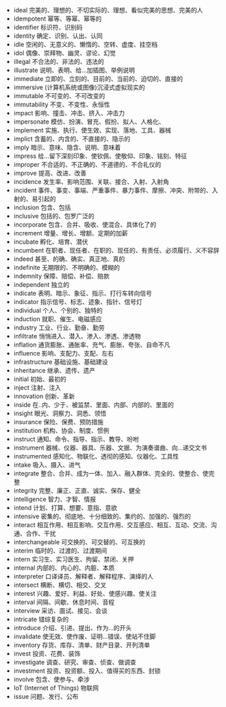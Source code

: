- ideal 完美的、理想的、不切实际的、理想、看似完美的思想、完美的人
- idempotent 幂等、等幂、幂等的
- identifier 标识符、识别码
- identity 确定、识别、认出、认同
- idle 空闲的、无意义的、懒惰的、空转、虚度、挂空档
- idol 偶像、崇拜物、幽灵、谬论、幻觉
- illegal 不合法的、非法的、违法的
- illustrate 说明、表明、给...加插图、举例说明
- immediate 立即的、立刻的、目前的、当前的、迫切的、直接的
- immersive (计算机系统或图像)沉浸式虚拟现实的
- immutable 不可变的、不可改变的
- immutability 不变、不变性、永恒性
- impact 影响、撞击、冲击、挤入、冲击力
- impersonate 模仿、扮演、冒充、假扮、拟人、人格化、
- implement 实施、执行、使生效、实现、落地、工具、器械
- implict 含蓄的、内含的、不直接的、隐示的
- imply 暗示、意味、隐含、说明、意味着
- impress 给...留下深刻印象、使钦佩、使敬仰、印象、铭刻、特征
- improper 不合适的、不正确的、不道德的、不合礼仪的
- improve 提高、改进、改善
- incidence 发生率、影响范围、关联、接合、入射、入射角
- incident 事件、事变、事端、严重事件、暴力事件、摩擦、冲突、附带的、入射的、易引起的
- inclusion 包含、包括
- inclusive 包括的、包罗广泛的
- incorporate 包含、合并、吸收、使混合、具体化了的
- increment 增量、增长、增额、定期的加薪
- incubate 孵化、培育、潜伏
- incumbent 在职者、现任者、在职的、现任的、有责任、必须履行、义不容辞
- indeed 甚至、的确、确实、真正地、真的
- indefinite 无期限的、不明确的、模糊的
- indemnity 保障、赔偿、补偿、赔款
- independent 独立的
- indicate 表明、暗示、象征、指示、打行车转向信号
- indicator 指示信号、标志、迹象、指针、信号灯
- individual 个人、个别的、独特的
- induction 就职、催生、电磁感应
- industry 工业、行业、勤奋、勤劳
- infiltrate 悄悄进入、潜入、渗入、渗透、渗透物
- inflation 通货膨胀、通胀率、充气、膨胀、夸张、自命不凡
- influence 影响、支配力、支配、左右
- infrastructure 基础设施、基础建设
- inheritance 继承、遗传、遗产
- initial 初始、最初的
- inject 注射、注入
- innovation 创新、革新
- inside 在..内、少于、被监禁、里面、内部、内部的、里面的
- insight 眼光、洞察力、洞悉、领悟
- insurance 保险、保费、预防措施
- institution 机构、协会、制度、惯例
- instruct 通知、命令、指导、指示、教导、吩咐
- instrument 器械、仪器、器具、乐器、文据、为演奏谱曲、向...递交文书
- instrumented 感知化、物联化、透彻的感知、仪器化、工具性
- intake 吸入、摄入、进气
- integrate  整合、合并、成为一体、加入、融入群体、完全的、使整合、使完整
- integrity 完整、廉正、正直、诚实、保存、健全
- intelligence 智力、才智、情报
- intend 计划、打算、想要、意指、意欲
- intensive 密集的、彻底地、十分细致的、集约的、加强的、强烈的
- interact 相互作用、相互影响、交互作用、交互感应、相互、互动、交流、沟通、合作、干扰
- interchangeable 可交换的、可交替的、可互换的
- interim 临时的、过渡的、过渡期间
- intern 实习生、实习医生、拘留、禁闭、关押
- internal 内部的、内心的、内脏、本质
- interpreter 口译译员、解释者、解释程序、演绎的人
- intersect 横断、横切、相交、交叉
- interest 兴趣、爱好、利益、好处、使感兴趣、使关注
- interval 间隔、间歇、休息时间、音程
- interview 采访、面试、接见、会谈
- intricate 错综复杂的
- introduce 介绍、引进、提出、作为...的开头
- invalidate 使无效、使作废、证明...错误、使站不住脚
- inventory 存货、库存、清单、财产目录、开列清单
- invest 投资、花费、装饰
- investigate 调查、研究、审查、侦查、做调查
- investment 投资、投资额、投入、值得买的东西、封锁
- involve 包含、使参与、牵涉
- IoT (Internet of Things) 物联网
- issue 问题、发行、公布
